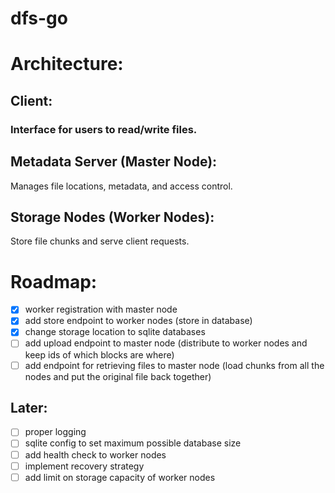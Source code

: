 # dfs-go


# Architecture:
## Client: 
### Interface for users to read/write files.

## Metadata Server (Master Node):
Manages file locations, metadata, and access control.

## Storage Nodes (Worker Nodes):
Store file chunks and serve client requests.


# Roadmap:

- [X] worker registration with master node
- [X] add store endpoint to worker nodes (store in database)
- [X] change storage location to sqlite databases
- [ ] add upload endpoint to master node (distribute to worker nodes and keep ids of which blocks are where)
- [ ] add endpoint for retrieving files to master node (load chunks from all the nodes and put the original file back together)

## Later:

- [ ] proper logging
- [ ] sqlite config to set maximum possible database size
- [ ] add health check to worker nodes
- [ ] implement recovery strategy
- [ ] add limit on storage capacity of worker nodes